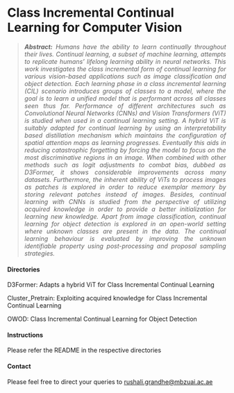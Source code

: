 # Class Incremental Continual Learning for Computer Vision

> *<div style="text-align: justify"> **Abstract:** Humans have the ability to learn continually throughout their lives. Continual learning,
a subset of machine learning, attempts to replicate humans’ lifelong learning ability in
neural networks. This work investigates the class incremental form of continual learning
for various vision-based applications such as image classification and object detection. Each
learning phase in a class incremental learning (CIL) scenario introduces groups of classes
to a model, where the goal is to learn a unified model that is performant across all classes
seen thus far. Performance of different architectures such as Convolutional Neural Networks
(CNNs) and Vision Transformers (ViT) is studied when used in a continual learning setting.
A hybrid ViT is suitably adapted for continual learning by using an interpretability based
distillation mechanism which maintains the configuration of spatial attention maps as
learning progresses. Eventually this aids in reducing catastrophic forgetting by forcing
the model to focus on the most discriminative regions in an image. When combined with
other methods such as logit adjustments to combat bias, dubbed as D3Former, it shows
considerable improvements across many datasets. Furthermore, the inherent ability of ViTs
to process images as patches is explored in order to reduce exemplar memory by storing
relevant patches instead of images. Besides, continual learning with CNNs is studied from
the perspective of utilizing acquired knowledge in order to provide a better initialization
for learning new knowledge. Apart from image classification, continual learning for object
detection is explored in an open-world setting where unknown classes are present in the
data. The continual learning behaviour is evaluated by improving the unknown identifiable
property using post-processing and proposal sampling strategies. </div>*

#### Directories
D3Former: Adapts a hybrid ViT for Class Incremental Continual Learning

Cluster_Pretrain: Exploiting acquired knowledge for Class Incremental Continual Learning

OWOD: Class Incremental Continual Learning for Object Detection

#### Instructions
Please refer the README in the respective directories


#### Contact

Please feel free to direct your queries to rushali.grandhe@mbzuai.ac.ae
